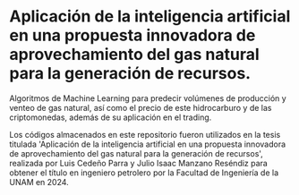 # Aplicación de la inteligencia artificial en una propuesta innovadora de aprovechamiento del gas natural para la generación de recursos.

Algoritmos de Machine Learning para predecir volúmenes de producción y venteo de gas natural, así como el precio de este hidrocarburo y de las criptomonedas, además de su aplicación en el trading. 


Los códigos almacenados en este repositorio fueron utilizados en la tesis titulada 'Aplicación de la inteligencia artificial en una propuesta innovadora de aprovechamiento del gas natural para la generación de recursos', realizada por Luis Cedeño Parra y Julio Isaac Manzano Reséndiz para obtener el título en ingeniero petrolero por la Facultad de Ingeniería de la UNAM en 2024.
